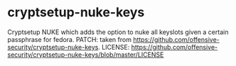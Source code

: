 # cryptsetup-nuke-keys
Cryptsetup NUKE which adds the option to nuke all keyslots given a certain passphrase for fedora.  PATCH:   taken from https://github.com/offensive-security/cryptsetup-nuke-keys.  LICENSE: https://github.com/offensive-security/cryptsetup-nuke-keys/blob/master/LICENSE

